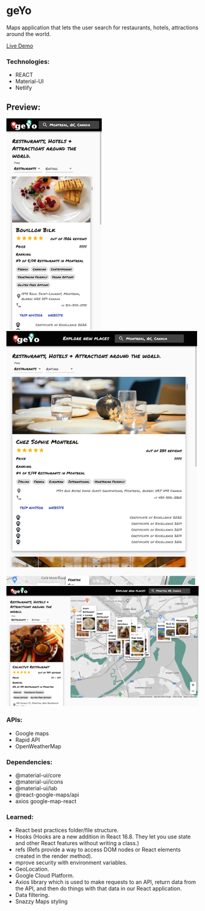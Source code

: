 # geYo
Maps application that lets the user search for restaurants, hotels, attractions around the world. 

<a class="README-link" href="https://geyo.netlify.app">Live Demo</a>

<h3>Technologies:</h3>
 <ul>
    <li>REACT</li>
    <li>Material-UI</li>
    <li>Netlify</li>
 </ul>

## Preview:
<img src="public/cell.png" alt="cell" width="250"/>
<img src="public/tablet.png" alt="ipad" width="500"/>
<img src="public/desktop.png" alt="desktop" width="700"/>

 <h3>APIs:</h3>
 <ul>
    <li>Google maps</li>
    <li>Rapid API</li>
    <li>OpenWeatherMap</li>
 </ul>

<h3>Dependencies:</h3>
<ul>
  <li>@material-ui/core</li>
  <li>@material-ui/icons</li>
  <li>@material-ui/lab</li>
  <li>@react-google-maps/api</li>
  <li>axios google-map-react</li>
</ul>

<h3>Learned:</h3>
<ul>
  <li>React best practices folder/file structure.</li>
  <li>Hooks (Hooks are a new addition in React 16.8. 
  They let you use state and other React features without writing a class.)</li>
  <li>refs (Refs provide a way to access DOM nodes or 
  React elements created in the render method).</li>
  <li>mprove security with environment variables.</li>
  <li>GeoLocation.</li>
  <li>Google Cloud Platform.</li>
  <li>Axios library which is used to make requests to an API, 
  return data from the API, and then do things with that data in our React application.</li>
  <li>Data filtering.</li>
  <li>Snazzy Maps styling</li>
</ul>

